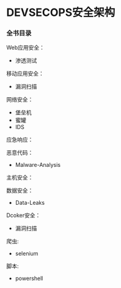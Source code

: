 # DEVSECOPS安全架构

### 全书目录

Web应用安全：
- 渗透测试

移动应用安全：
- 漏洞扫描

网络安全：
- 堡垒机
- 蜜罐
- IDS

应急响应：

恶意代码：
- Malware-Analysis

主机安全：

数据安全：
- Data-Leaks

Dcoker安全：
- 漏洞扫描

爬虫:
- selenium

脚本:
- powershell
